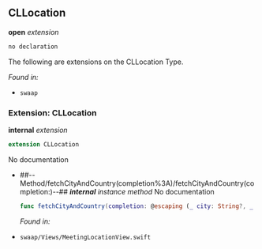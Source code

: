## CLLocation

**open** *extension*

```swift
no declaration
```

The following are extensions on the CLLocation Type.



*Found in:*

* `swaap`


### Extension: CLLocation

**internal** *extension*

```swift
extension CLLocation
```

No documentation




* ##--Method/fetchCityAndCountry(completion%3A)/fetchCityAndCountry(completion:)--##
	***internal*** *instance method*
	No documentation
	```swift
	func fetchCityAndCountry(completion: @escaping (_ city: String?, _ country: String?, _ error: Error?) -> Void)
	```
	*Found in:*

* `swaap/Views/MeetingLocationView.swift`



